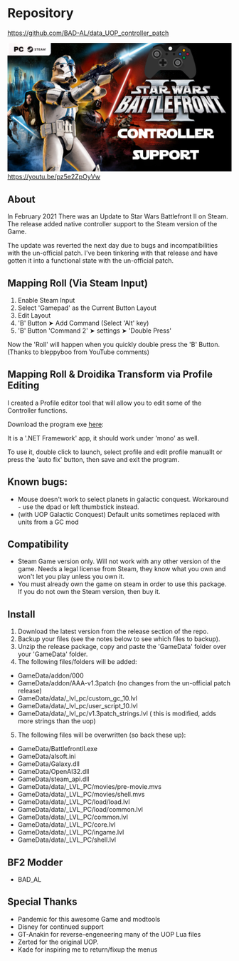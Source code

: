 # Repository
https://github.com/BAD-AL/data_UOP_controller_patch


[![PC Controller Support](ControllerSupportThumbnail.png)](https://youtu.be/pz5e2ZpOyVw "PC Controller Support")
https://youtu.be/pz5e2ZpOyVw

## About
In February 2021 There was an Update to Star Wars Battlefront II on Steam.
The release added native controller support to the Steam version of the Game.

The update was reverted the next day due to bugs and incompatibilities with the un-official patch. 
I've been tinkering with that release and have gotten it into a functional state with the un-official patch.

## Mapping Roll (Via Steam Input)
1. Enable Steam Input
2. Select 'Gamepad' as the Current Button Layout
3. Edit Layout
4. 'B' Button ➤ Add Command (Select 'Alt' key)
5. 'B' Button 'Command 2' ➤ settings ➤ 'Double Press'

Now the 'Roll' will happen when you quickly double press the 'B' Button. (Thanks to  bleppyboo from YouTube comments)

## Mapping Roll & Droidika Transform via Profile Editing 
I created a Profile editor tool that will allow you to edit some of the Controller functions.

Download the program exe 
[here](https://github.com/BAD-AL/data_UOP_controller_patch/blob/main/BF2_Steam_Controller_Profile_Config/bin/Debug/BF2_Steam_Controller_Profile_Config.exe):

It is a '.NET Framework' app, it should work under 'mono' as well.

To use it, double click to launch, select profile and edit profile manuallt or press the 'auto fix' button, then save and exit the program.


## Known bugs:
 * Mouse doesn't work to select planets in galactic conquest. Workaround - use the dpad or left thumbstick instead.
 * (with UOP Galactic Conquest) Default units sometimes replaced with units from a GC mod 

## Compatibility
 * Steam Game version only. Will not work with any other version of the game. Needs a legal license from Steam, they know what you own and won't let you play unless you own it.
 * You must already own the game on steam in order to use this package. If you do not own the Steam version, then buy it.

 ## Install
  1. Download the latest version from the release section of the repo.
  2. Backup your files (see the notes below to see which files to backup).
  3. Unzip the release package, copy and paste the 'GameData' folder over your 'GameData' folder.
  4. The following files/folders will be added:
 * GameData/addon/000
 * GameData/addon/AAA-v1.3patch (no changes from the un-official patch release)
 * GameData/data/_lvl_pc/custom_gc_10.lvl
 * GameData/data/_lvl_pc/user_script_10.lvl
 * GameData/data/_lvl_pc/v1.3patch_strings.lvl ( this is modified, adds more strings than the uop)
  5. The following files will be overwritten (so back these up):
 * GameData/BattlefrontII.exe
 * GameData/alsoft.ini
 * GameData/Galaxy.dll
 * GameData/OpenAI32.dll
 * GameData/steam_api.dll
 * GameData/data/_LVL_PC/movies/pre-movie.mvs
 * GameData/data/_LVL_PC/movies/shell.mvs
 * GameData/data/_LVL_PC/load/load.lvl
 * GameData/data/_LVL_PC/load/common.lvl
 * GameData/data/_LVL_PC/common.lvl
 * GameData/data/_LVL_PC/core.lvl
 * GameData/data/_LVL_PC/ingame.lvl
 * GameData/data/_LVL_PC/shell.lvl

## BF2 Modder
 * BAD_AL

## Special Thanks
 * Pandemic for this awesome Game and modtools
 * Disney for continued support
 * GT-Anakin for reverse-engeneering many of the UOP Lua files
 * Zerted for the original UOP.
 * Kade for inspiring me to return/fixup the menus
